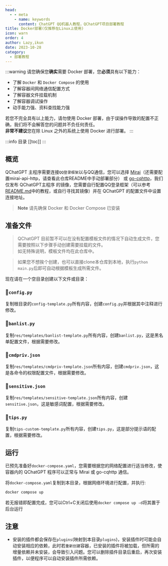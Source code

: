 ```yaml
---
head:
  - - meta
    - name: keywords
      content: ChatGPT QQ机器人教程，QChatGPT项目部署教程
title: Docker部署(仅推荐在Linux上使用)
icon: warn
order: 4
author: Lazy,ikun
date: 2023-10-28
category:
  - 部署教程
---
```



:::warning 
请您确保您**确实**需要 Docker 部署，您**必须**具有以下能力：  
 - 了解 `Docker` 和 `Docker Compose` 的使用  
 - 了解容器间网络通信配置方式  
 - 了解容器文件挂载机制  
 - 了解容器调试操作
 - 动手能力强、资料查找能力强

 若您不完全具有以上能力，请勿使用 Docker 部署，由于误操作导致的配置不正确，我们将不会解答您的问题并不负任何责任。  
 **非常不建议**您在除 Linux 之外的系统上使用 Docker 进行部署。
::: 

:::info 目录
[[toc]]
:::

## 概览

QChatGPT 主程序需要连接`QQ登录框架`以与QQ通信，您可以选择 [Mirai](https://github.com/mamoe/mirai)（还需要配置mirai-api-http，请查看此仓库README中手动部署部分） 或 [go-cqhttp](https://github.com/Mrs4s/go-cqhttp)，我们仅发布 QChatGPT主程序 的镜像，您需要自行配置QQ登录框架（可以参考[README.md](https://github.com/RockChinQ/QChatGPT#-%E9%85%8D%E7%BD%AEqq%E7%99%BB%E5%BD%95%E6%A1%86%E6%9E%B6)中的教程，或自行寻找其镜像）并在 QChatGPT 的配置文件中设置连接地址。

> **Note**
> 请先确保 Docker 和 Docker Compose 已安装

## 准备文件

> QChatGPT 目前暂不可以在没有配置模板文件的情况下自动生成文件，您需要按照以下步骤手动创建需要挂载的文件。  
> 如无特殊说明，模板文件均在此仓库中。  

> 如果您不想挨个创建，也可以直接clone本仓库到本地，执行`python main.py`后即可自动根据模板生成所需文件。

现在请在一个空目录创建以下文件或目录：

### 📄`config.py`

复制根目录的`config-template.py`所有内容，创建`config.py`并根据其中注释进行修改。

### 📄`banlist.py`

复制`res/templates/banlist-template.py`所有内容，创建`banlist.py`，这是黑名单配置文件，根据需要修改。

### 📄`cmdpriv.json`

复制`res/templates/cmdpriv-template.json`所有内容，创建`cmdpriv.json`，这是各命令的权限配置文件，根据需要修改。

### 📄`sensitive.json`

复制`res/templates/sensitive-template.json`所有内容，创建`sensitive.json`，这是敏感词配置，根据需要修改。

### 📄`tips.py`

复制`tips-custom-template.py`所有内容，创建`tips.py`，这是部分提示语的配置，根据需要修改。

## 运行

已预先准备好`docker-compose.yaml`，您需要根据您的网络配置进行适当修改，使容器内的 QChatGPT 程序可以正常与 Mirai 或 go-cqhttp 通信。

将`docker-compose.yaml`复制到本目录，根据网络环境进行配置，并执行:

```bash
docker compose up
```

若无报错即配置完成，您可以Ctrl+C关闭后使用`docker compose up -d`将其置于后台运行

## 注意

- 安装的插件都会保存在`plugins`(映射到本目录`plugins`)，安装插件时可能会自动安装相应的依赖，此时若`重新创建`容器，已安装的插件将被加载，但所需的增量依赖并未安装，会导致引入问题。您可以删除插件目录后重启，再次安装插件，以便程序可以自动安装插件所需依赖。

    
